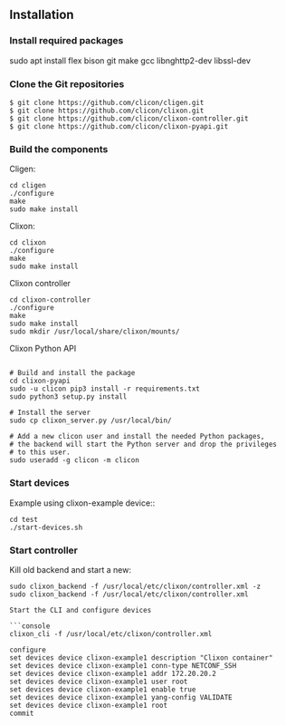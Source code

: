 ## Installation

### Install required packages
sudo apt install flex bison git make gcc libnghttp2-dev libssl-dev

### Clone the Git repositories

```console
$ git clone https://github.com/clicon/cligen.git
$ git clone https://github.com/clicon/clixon.git
$ git clone https://github.com/clicon/clixon-controller.git
$ git clone https://github.com/clicon/clixon-pyapi.git
```

### Build the components

Cligen:
```console
cd cligen
./configure
make
sudo make install
```

Clixon:
```console
cd clixon
./configure
make
sudo make install
```

Clixon controller
```console
cd clixon-controller
./configure
make
sudo make install
sudo mkdir /usr/local/share/clixon/mounts/
```

Clixon Python API
```console

# Build and install the package
cd clixon-pyapi
sudo -u clicon pip3 install -r requirements.txt
sudo python3 setup.py install

# Install the server
sudo cp clixon_server.py /usr/local/bin/

# Add a new clicon user and install the needed Python packages,
# the backend will start the Python server and drop the privileges
# to this user.
sudo useradd -g clicon -m clicon
```

### Start devices

Example using clixon-example device::
```console
cd test
./start-devices.sh
```

### Start controller

Kill old backend and start a new:
```console
sudo clixon_backend -f /usr/local/etc/clixon/controller.xml -z
sudo clixon_backend -f /usr/local/etc/clixon/controller.xml

Start the CLI and configure devices

```console
clixon_cli -f /usr/local/etc/clixon/controller.xml

configure
set devices device clixon-example1 description "Clixon container"
set devices device clixon-example1 conn-type NETCONF_SSH
set devices device clixon-example1 addr 172.20.20.2
set devices device clixon-example1 user root
set devices device clixon-example1 enable true
set devices device clixon-example1 yang-config VALIDATE
set devices device clixon-example1 root
commit
```
